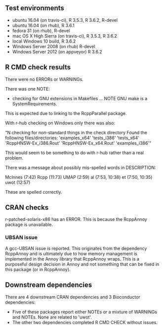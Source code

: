## Test environments

* ubuntu 16.04 (on travis-ci), R 3.5.3, R 3.6.2, R-devel
* ubuntu 16.04 (on rhub), R 3.6.1
* fedora 31 (on rhub), R-devel
* mac OS X High Sierra (on travis-ci), R 3.5.3, R 3.6.2
* local Windows 10 build, R 3.6.2
* Windows Server 2008 (on rhub) R-devel
* Windows Server 2012 (on appveyor) R 3.6.2

## R CMD check results

There were no ERRORs or WARNINGs.

There was one NOTE:

* checking for GNU extensions in Makefiles ... NOTE
GNU make is a SystemRequirements.

This is expected due to linking to the RcppParallel package.

With r-hub checking on Windows only there was also:

"N  checking for non-standard things in the check directory
   Found the following files/directories:
     'examples_x64' 'tests_i386' 'tests_x64'
     'RcppHNSW-Ex_i386.Rout' 'RcppHNSW-Ex_x64.Rout' 'examples_i386'"

This would seem to be something to do with r-hub rather than a real problem.

There was a message about possibly mis-spelled words in DESCRIPTION:
  
  McInnes (7:42)
  Rcpp (11:73)
  UMAP (2:59)
  al (7:53, 10:38)
  et (7:50, 10:35)
  uwot (12:57)
     
These are spelled correctly.

## CRAN checks

r-patched-solaris-x86	has an ERROR. This is because the RcppAnnoy package is
unavailable.

### UBSAN issue

A gcc-UBSAN issue is reported. This originates from the dependency RcppAnnoy and 
is ultimately due to how memory management is implemented in the Annoy 
library that RcppAnnoy wraps. This is a purposeful design decision in Annoy 
and not something that can be fixed in this package (or in RcppAnnoy).

## Downstream dependencies

There are 4 downstream CRAN dependencies and 3 Bioconductor dependencies:

* Five of these packages report either NOTEs or a mixture of WARNINGs and NOTEs.
None are related to 'uwot'.
* The other two dependencies completed R CMD CHECK without issues.
